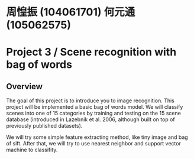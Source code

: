 # 周惶振 (104061701) 何元通 (105062575)

<h1>Project 3 / Scene recognition with bag of words<br>
</h1>

<h2>Overview</h2>
<p>The goal of this project is to introduce you to image recognition. This project will be implemented a basic bag of words model. We will classify scenes into one of 15 categories by training and testing on the 15 scene database (introduced in Lazebnik et al. 2006, although built on top of previously published datasets). 
</p><p>
We will try some simple feature extracting method, like tiny image and bag of sift. After that, we will try to use nearest neighbor and support vector machine to classifity.
</p>
